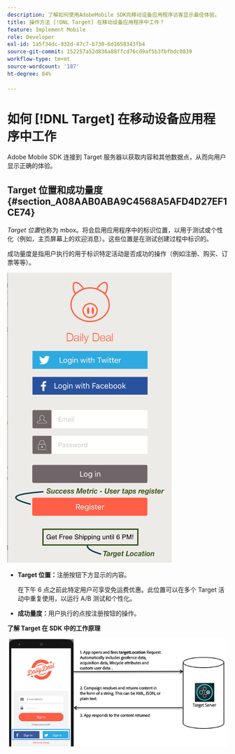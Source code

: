 ```yaml
---
description: 了解如何使用AdobeMobile SDK向移动设备应用程序访客显示最佳体验。
title: 操作方法 [!DNL Target] 在移动设备应用程序中工作？
feature: Implement Mobile
role: Developer
exl-id: 1a5f34dc-932d-47c7-b730-6d1658343fb4
source-git-commit: 152257a52d836a88ffcd76cd9af5b3fbfbdc0839
workflow-type: tm+mt
source-wordcount: '187'
ht-degree: 84%

---
```


# 如何 [!DNL Target] 在移动设备应用程序中工作

Adobe Mobile SDK 连接到 Target 服务器以获取内容和其他数据点，从而向用户显示正确的体验。

## Target 位置和成功量度 {#section_A08AAB0ABA9C4568A5AFD4D27EF1CE74}

*Target 位置*&#x200B;也称为 mbox。将会启用应用程序中的标识位置，以用于测试或个性化（例如，主页屏幕上的欢迎消息）。这些位置是在测试创建过程中标识的。

*[](/help/main/c-activities/r-success-metrics/success-metrics.md#reference_D011575C85DA48E989A244593D9B9924)*&#x200B;成功量度是指用户执行的用于标识特定活动是否成功的操作（例如注册、购买、订票等等）。

![](assets/mobile-target-location.png)

* **Target 位置：**&#x200B;注册按钮下方显示的内容。

   在下午 6 点之前此特定用户可享受免运费优惠。此位置可以在多个 Target 活动中重复使用，以运行 A/B 测试和个性化。

* **成功量度：**&#x200B;用户执行的点按注册按钮的操作。

**了解 Target 在 SDK 中的工作原理**

![](assets/how-target-mobile-works.png)
